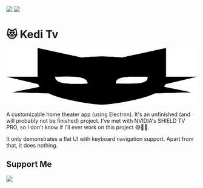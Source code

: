 ![](https://img.shields.io/badge/awesome%3F-yes-green.svg)
![](https://img.shields.io/github/license/pemre/kedi-tv)

# 😻 Kedi Tv

<img src="./src/logo/kedi-tv-black.svg" width="100%" height="150" alt="Logo of Kedi Tv" />

A customizable home theater app (using Electron). It's an unfinished (and will probably not be finished) project. I've met with NVIDIA's SHIELD TV PRO, so I don't know if I'll ever work on this project 😅🤷‍♂️.

It only demonstrates a flat UI with keyboard navigation support. Apart from that, it does nothing.

## Support Me

<a target="_blank" href="https://www.buymeacoffee.com/pemre"><img width="200" src="https://cdn.buymeacoffee.com/buttons/v2/default-yellow.png"></a>


